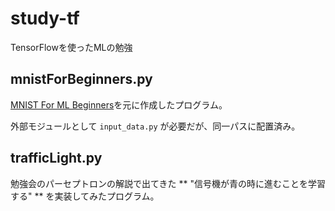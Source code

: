# study-tf
TensorFlowを使ったMLの勉強

## mnistForBeginners.py

[MNIST For ML Beginners](https://www.tensorflow.org/versions/master/tutorials/mnist/beginners/index.html
)を元に作成したプログラム。

外部モジュールとして `input_data.py` が必要だが、同一パスに配置済み。

## trafficLight.py

勉強会のパーセプトロンの解説で出てきた ** "信号機が青の時に進むことを学習する" ** を実装してみたプログラム。



